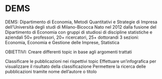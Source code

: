 # DEMS
DEMS: Dipartimento di Economia, Metodi Quantitativi e Strategie di Impresa dell’Università degli studi di Milano-Bicocca
Nato nel 2012 dalla fusione del Dipartimento di Economia con gruppi di studiosi di discipline statistiche e aziendali
50+ professori, 20+ ricercatori, 25+ dottorandi
3 sezioni: Economia, Economia e Gestione delle Imprese, Statistica

OBIETTIVI:
Creare differenti topic in base agli argomenti trattati

Classificare le pubblicazioni nei rispettivi topic
Effettuare un’infografica per visualizzare il risultato della classificazione
Permettere la ricerca delle pubblicazioni tramite nome dell’autore o titolo


